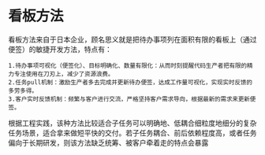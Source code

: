 # 看板方法 #
看板方法来自于日本企业，顾名思义就是把待办事项列在面积有限的看板上（通过便签）的敏捷开发方法，特点有：
 
    1.待办事项可视化（便签化）、目标明确化、数量有限化：从而时刻提醒代码生产者把有限的精力专注使用在刀刃上，减少了资源浪费。
    2.任务pull机制：激励生产者多去完成并更新待办便签，达成工作量可视化，实现实时反馈的多劳多得。
    3.客户实时反馈机制：频繁与客户进行交流，严格坚持客户需求导向，根据最新的需求来更新便签。

根据工程实践，该种方法比较适合子任务可以明确地、低耦合细粒度地细分的复杂任务场景，适合拿来做短平快的交付。若子任务耦合、前后依赖程度高，或者任务偏向于长期研发，则该方法缺乏统筹、被客户牵着走的特点会暴露
